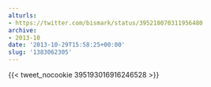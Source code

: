```yaml
---
alturls:
- https://twitter.com/bismark/status/395218070311956480
archive:
- 2013-10
date: '2013-10-29T15:58:25+00:00'
slug: '1383062305'
---
```


{{< tweet_nocookie 395193016916246528 >}}
